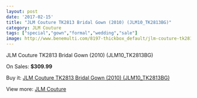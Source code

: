 ```yaml
---
layout: post
date: '2017-02-15'
title: "JLM Couture TK2813 Bridal Gown (2010) (JLM10_TK2813BG)"
category: JLM Couture
tags: ["special","gown","formal","wedding","sale"]
image: http://www.benemulti.com/8197-thickbox_default/jlm-couture-tk2813-bridal-gown-2010-jlm10tk2813bg.jpg
---
```

JLM Couture TK2813 Bridal Gown (2010) (JLM10_TK2813BG)

On Sales: **$309.99**
<a href="https://www.benemulti.com/en/jlm-couture/3144-jlm-couture-tk2813-bridal-gown-2010-jlm10tk2813bg.html"><amp-img layout="responsive" width="600" height="600" src="//www.benemulti.com/8197-thickbox_default/jlm-couture-tk2813-bridal-gown-2010-jlm10tk2813bg.jpg" alt="JLM Couture TK2813 Bridal Gown (2010) (JLM10_TK2813BG) 0" /></a>
<a href="https://www.benemulti.com/en/jlm-couture/3144-jlm-couture-tk2813-bridal-gown-2010-jlm10tk2813bg.html"><amp-img layout="responsive" width="600" height="600" src="//www.benemulti.com/8198-thickbox_default/jlm-couture-tk2813-bridal-gown-2010-jlm10tk2813bg.jpg" alt="JLM Couture TK2813 Bridal Gown (2010) (JLM10_TK2813BG) 1" /></a>

Buy it: [JLM Couture TK2813 Bridal Gown (2010) (JLM10_TK2813BG)](https://www.benemulti.com/en/jlm-couture/3144-jlm-couture-tk2813-bridal-gown-2010-jlm10tk2813bg.html "JLM Couture TK2813 Bridal Gown (2010) (JLM10_TK2813BG)")

View more: [JLM Couture](https://www.benemulti.com/en/33-jlm-couture "JLM Couture")